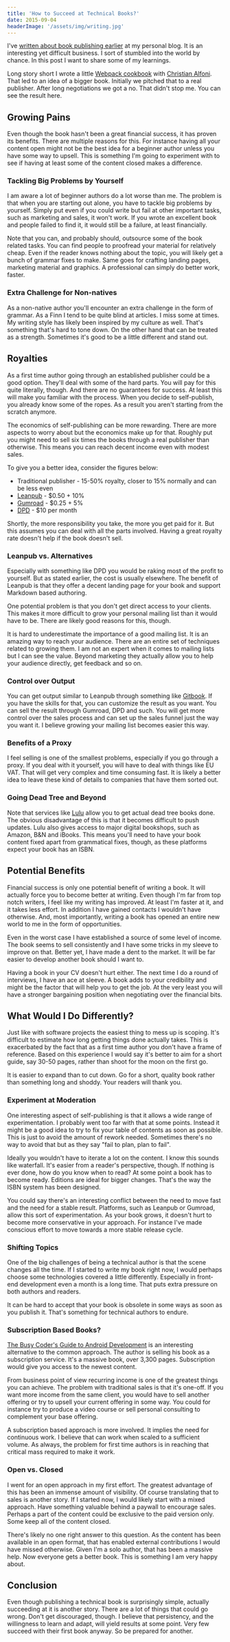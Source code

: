 ```yaml
---
title: 'How to Succeed at Technical Books?'
date: 2015-09-04
headerImage: '/assets/img/writing.jpg'
---
```


I've [written about book publishing earlier](http://www.nixtu.info/2015/07/on-economics-of-ebook-publishing.html) at my personal blog. It is an interesting yet difficult business. I sort of stumbled into the world by chance. In this post I want to share some of my learnings.

Long story short I wrote a little [Webpack cookbook](https://christianalfoni.github.io/react-webpack-cookbook/) with [Christian Alfoni](http://www.christianalfoni.com/). That led to an idea of a bigger book. Initially we pitched that to a real publisher. After long negotiations we got a no. That didn't stop me. You can see the result here.

## Growing Pains

Even though the book hasn't been a great financial success, it has proven its benefits. There are multiple reasons for this. For instance having all your content open might not be the best idea for a beginner author unless you have some way to upsell. This is something I'm going to experiment with to see if having at least some of the content closed makes a difference.

### Tackling Big Problems by Yourself

I am aware a lot of beginner authors do a lot worse than me. The problem is that when you are starting out alone, you have to tackle big problems by yourself. Simply put even if you could write but fail at other important tasks, such as marketing and sales, it won't work. If you wrote an excellent book and people failed to find it, it would still be a failure, at least financially.

Note that you can, and probably should, outsource some of the book related tasks. You can find people to proofread your material for relatively cheap. Even if the reader knows nothing about the topic, you will likely get a bunch of grammar fixes to make. Same goes for crafting landing pages, marketing material and graphics. A professional can simply do better work, faster.

### Extra Challenge for Non-natives

As a non-native author you'll encounter an extra challenge in the form of grammar. As a Finn I tend to be quite blind at articles. I miss some at times. My writing style has likely been inspired by my culture as well. That's something that's hard to tone down. On the other hand that can be treated as a strength. Sometimes it's good to be a little different and stand out.

## Royalties

As a first time author going through an established publisher could be a good option. They'll deal with some of the hard parts. You will pay for this quite literally, though. And there are no guarantees for success. At least this will make you familiar with the process. When you decide to self-publish, you already know some of the ropes. As a result you aren't starting from the scratch anymore.

The economics of self-publishing can be more rewarding. There are more aspects to worry about but the economics make up for that. Roughly put you might need to sell six times the books through a real publisher than otherwise. This means you can reach decent income even with modest sales.

To give you a better idea, consider the figures below:

* Traditional publisher - 15-50% royalty, closer to 15% normally and can be less even
* [Leanpub](https://leanpub.com/) - $0.50 + 10%
* [Gumroad](https://gumroad.com/) - $0.25 + 5%
* [DPD](http://getdpd.com/) - $10 per month

Shortly, the more responsibility you take, the more you get paid for it. But this assumes you can deal with all the parts involved. Having a great royalty rate doesn't help if the book doesn't sell.

### Leanpub vs. Alternatives

Especially with something like DPD you would be raking most of the profit to yourself. But as stated earlier, the cost is usually elsewhere. The benefit of Leanpub is that they offer a decent landing page for your book and support Markdown based authoring.

One potential problem is that you don't get direct access to your clients. This makes it more difficult to grow your personal mailing list than it would have to be. There are likely good reasons for this, though.

It is hard to underestimate the importance of a good mailing list. It is an amazing way to reach your audience. There are an entire set of techniques related to growing them. I am not an expert when it comes to mailing lists but I can see the value. Beyond marketing they actually allow you to help your audience directly, get feedback and so on.

### Control over Output

You can get output similar to Leanpub through something like [Gitbook](https://www.gitbook.com/). If you have the skills for that, you can customize the result as you want. You can sell the result through Gumroad, DPD and such. You will get more control over the sales process and can set up the sales funnel just the way you want it. I believe growing your mailing list becomes easier this way.

### Benefits of a Proxy

I feel selling is one of the smallest problems, especially if you go through a proxy. If you deal with it yourself, you will have to deal with things like EU VAT. That will get very complex and time consuming fast. It is likely a better idea to leave these kind of details to companies that have them sorted out.

### Going Dead Tree and Beyond

Note that services like [Lulu](https://www.lulu.com/) allow you to get actual dead tree books done. The obvious disadvantage of this is that it becomes difficult to push updates. Lulu also gives access to major digital bookshops, such as Amazon, B&N and iBooks. This means you'll need to have your book content fixed apart from grammatical fixes, though, as these platforms expect your book has an ISBN.

## Potential Benefits

Financial success is only one potential benefit of writing a book. It will actually force you to become better at writing. Even though I'm far from top notch writers, I feel like my writing has improved. At least I'm faster at it, and it takes less effort. In addition I have gained contacts I wouldn't have otherwise. And, most importantly, writing a book has opened an entire new world to me in the form of opportunities.

Even in the worst case I have established a source of some level of income. The book seems to sell consistently and I have some tricks in my sleeve to improve on that. Better yet, I have made a dent to the market. It will be far easier to develop another book should I want to.

Having a book in your CV doesn't hurt either. The next time I do a round of interviews, I have an ace at sleeve. A book adds to your credibility and might be the factor that will help you to get the job. At the very least you will have a stronger bargaining position when negotiating over the financial bits.

## What Would I Do Differently?

Just like with software projects the easiest thing to mess up is scoping. It's difficult to estimate how long getting things done actually takes. This is exacerbated by the fact that as a first time author you don't have a frame of reference. Based on this experience I would say it's better to aim for a short guide, say 30-50 pages, rather than shoot for the moon on the first go.

It is easier to expand than to cut down. Go for a short, quality book rather than something long and shoddy. Your readers will thank you.

### Experiment at Moderation

One interesting aspect of self-publishing is that it allows a wide range of experimentation. I probably went too far with that at some points. Instead it might be a good idea to try to fix your table of contents as soon as possible. This is just to avoid the amount of rework needed. Sometimes there's no way to avoid that but as they say "fail to plan, plan to fail".

Ideally you wouldn't have to iterate a lot on the content. I know this sounds like waterfall. It's easier from a reader's perspective, though. If nothing is ever done, how do you know when to read? At some point a book has to become ready. Editions are ideal for bigger changes. That's the way the ISBN system has been designed.

You could say there's an interesting conflict between the need to move fast and the need for a stable result. Platforms, such as Leanpub or Gumroad, allow this sort of experimentation. As your book grows, it doesn't hurt to become more conservative in your approach. For instance I've made conscious effort to move towards a more stable release cycle.

### Shifting Topics

One of the big challenges of being a technical author is that the scene changes all the time. If I started to write my book right now, I would perhaps choose some technologies covered a little differently. Especially in front-end development even a month is a long time. That puts extra pressure on both authors and readers.

It can be hard to accept that your book is obsolete in some ways as soon as you publish it. That's something for technical authors to endure.

### Subscription Based Books?

[The Busy Coder's Guide to Android Development](https://commonsware.com/Android/) is an interesting alternative to the common approach. The author is selling his book as a subscription service. It's a massive book, over 3,300 pages. Subscription would give you access to the newest content.

From business point of view recurring income is one of the greatest things you can achieve. The problem with traditional sales is that it's one-off. If you want more income from the same client, you would have to sell another offering or try to upsell your current offering in some way. You could for instance try to produce a video course or sell personal consulting to complement your base offering.

A subscription based approach is more involved. It implies the need for continuous work. I believe that can work when scaled to a sufficient volume. As always, the problem for first time authors is in reaching that critical mass required to make it work.

### Open vs. Closed

I went for an open approach in my first effort. The greatest advantage of this has been an immense amount of visibility. Of course translating that to sales is another story. If I started now, I would likely start with a mixed approach. Have something valuable behind a paywall to encourage sales. Perhaps a part of the content could be exclusive to the paid version only. Some keep all of the content closed.

There's likely no one right answer to this question. As the content has been available in an open format, that has enabled external contributions I would have missed otherwise. Given I'm a solo author, that has been a massive help. Now everyone gets a better book. This is something I am very happy about.

## Conclusion

Even though publishing a technical book is surprisingly simple, actually succeeding at it is another story. There are a lot of things that could go wrong. Don't get discouraged, though. I believe that persistency, and the willingness to learn and adapt, will yield results at some point. Very few succeed with their first book anyway. So be prepared for another.
